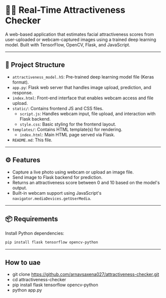# 💁‍♀️ Real-Time Attractiveness Checker

A web-based application that estimates facial attractiveness scores from user-uploaded or webcam-captured images using a trained deep learning model. Built with TensorFlow, OpenCV, Flask, and JavaScript.

---

## 📁 Project Structure

- `attractiveness_model.h5`: Pre-trained deep learning model file (Keras format).
- `app.py`: Flask web server that handles image upload, prediction, and response.
- `index.html`: Front-end interface that enables webcam access and file upload.
- `static/`: Contains frontend JS and CSS files.
  - `script.js`: Handles webcam input, file upload, and interaction with Flask backend.
  - `style.css`: Basic styling for the frontend layout.
- `templates/`: Contains HTML template(s) for rendering.
  - `index.html`: Main HTML page served via Flask.
- `README.md`: This file.

---

## ⚙️ Features

- Capture a live photo using webcam or upload an image file.
- Send image to Flask backend for prediction.
- Returns an attractiveness score between 0 and 10 based on the model's output.
- Built-in webcam support using JavaScript's `navigator.mediaDevices.getUserMedia`.

---

## 📦 Requirements

Install Python dependencies:

```bash
pip install flask tensorflow opencv-python
```
---

## How to uae

- git clone https://github.com/arnavsaxena027/attractiveness-checker.git
- cd attractiveness-checker
- pip install flask tensorflow opencv-python
- python app.py

